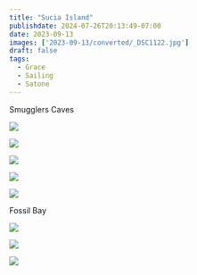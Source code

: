 ```yaml
---
title: "Sucia Island"
publishdate: 2024-07-26T20:13:49-07:00
date: 2023-09-13
images: ['2023-09-13/converted/_DSC1122.jpg']
draft: false
tags:
  - Grace
  - Sailing
  - Satone
---
```


Smugglers Caves

![](2023-09-13/converted/_DSC1122.jpg)

![](2023-09-13/converted/_DSC1127.jpg)

![](2023-09-13/converted/_DSC1129.jpg)

![](2023-09-13/converted/_DSC1131.jpg)

![](2023-09-13/converted/_DSC1133.jpg)

Fossil Bay

![](2023-09-13/converted/_DSC1147.jpg)

![](2023-09-13/converted/_DSC1148.jpg)

![](2023-09-13/converted/_DSC1153.jpg)